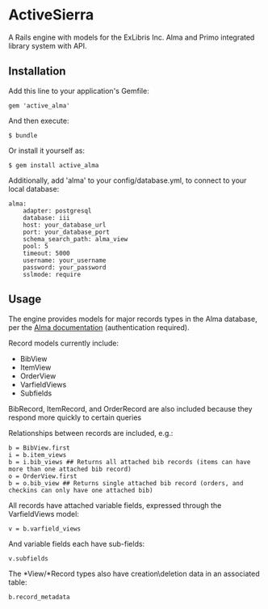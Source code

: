 # ActiveSierra

A Rails engine with models for the ExLibris Inc. Alma and Primo  integrated library system with API. 

## Installation

Add this line to your application's Gemfile:

    gem 'active_alma'

And then execute:

    $ bundle

Or install it yourself as:

    $ gem install active_alma

Additionally, add 'alma' to your config/database.yml, to connect to your local database:

    alma:
        adapter: postgresql
        database: iii
        host: your_database_url
        port: your_database_port
        schema_search_path: alma_view
        pool: 5
        timeout: 5000
        username: your_username
        password: your_password
        sslmode: require

## Usage

The engine provides models for major records types in the Alma database, per the [Alma documentation](https://developers.exlibrisgroup.com/alma/apis/) (authentication required).

Record models currently include:
- BibView
- ItemView
- OrderView
- VarfieldViews
- Subfields

BibRecord, ItemRecord, and OrderRecord are also included because they respond more quickly to certain queries

Relationships between records are included, e.g.:

    b = BibView.first
    i = b.item_views
    b = i.bib_views ## Returns all attached bib records (items can have more than one attached bib record)
    o = OrderView.first
    b = o.bib_view ## Returns single attached bib record (orders, and checkins can only have one attached bib)

All records have attached variable fields, expressed through the VarfieldViews model:

    v = b.varfield_views

And variable fields each have sub-fields:

    v.subfields

The \*View/\*Record types also have creation\deletion data in an associated table:

    b.record_metadata
